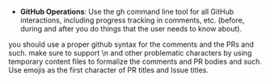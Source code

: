 - **GitHub Operations**: Use the gh command line tool for all GitHub interactions, including progress tracking in comments, etc. (before, during and after you do things that the user needs to know about).



you should use a proper github syntax for the comments and the PRs and such. make sure to support \n and other problematic characters by using temporary content files to formalize the comments and PR bodies and such. Use emojis as the first character of PR titles and Issue titles.


